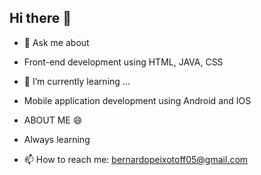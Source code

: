 ## Hi there 👋

- 💬 Ask me about
- Front-end development using HTML, JAVA, CSS

- 🌱 I’m currently learning ...
- Mobile application development using Android and IOS

- ABOUT ME 😄
- Always learning
- 📫 How to reach me: bernardopeixotoff05@gmail.com
<!--
**befreitas5/befreitas5** is a ✨ _special_ ✨ repository because its `README.md` (this file) appears on your GitHub profile.

Here are some ideas to get you started:

- 🔭 I’m currently working on ...
- 🌱 I’m currently learning ...
- 👯 I’m looking to collaborate on ...
- 🤔 I’m looking for help with ...
- 💬 Ask me about ...
- 📫 How to reach me: ...
- 😄 Pronouns: ...
- ⚡ Fun fact: ...
-->

